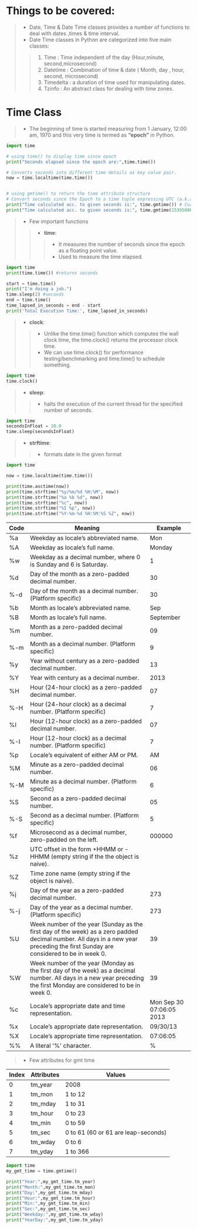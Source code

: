 # Things to be covered:
>* Date, Time & Date Time classes provides a number of functions to deal with dates ,times & time interval.
>* Date Time classes in Python are categorized into five main classes:
>>1. Time : Time independent of the day (Hour,minute, second,microsecond)
>>2. Datetime : Combination of time & date ( Month, day , hour, second, microsecond)
>>3. Timedelta : a duration of time used for manipulating dates.
>>4. Tzinfo : An abstract class for dealing with time zones.

# Time Class
>* The beginning of time is started measuring from 1 January, 12:00 am, 1970 and this very time is termed as **“epoch”** in Python.

```python
import time

# using time() to display time since epoch
print("Seconds elapsed since the epoch are:",time.time())

# Converts seconds into different time details as key value pair.
now = time.localtime(time.time())


# using gmtime() to return the time attribute structure
# Convert seconds since the Epoch to a time tuple expressing UTC (a.k.a. GMT). When 'seconds' is not passed in, convert the current time instead.
print("Time calculated acc. to given seconds is:", time.gmtime()) # Current Time
print("Time calculated acc. to given seconds is:", time.gmtime(1539500000)) # passed seconds since epoch
```

>* Few important functions
>>* **time**: 
>>>* It measures the number of seconds since the epoch as a floating point value.
>>>* Used to measure the time elapsed.

```python
import time
print(time.time()) #returns seconds

start = time.time()
print("I'm doing a job.")
time.sleep(2) #seconds
end = time.time()
time_lapsed_in_seconds = end - start
print('Total Execution Time:', time_lapsed_in_seconds)
```


>* **clock**: 
>>* Unlike the time.time() function which computes the wall clock time, the time.clock() returns the processor clock time.
>>* We can use time.clock() for performance testing/benchmarking and time.time() to schedule something.

```python
import time
time.clock()
```

>* **sleep**: 
>>* halts the execution of the current thread for the specified number of seconds.

```python
import time
secondsInFloat = 10.0
time.sleep(secondsInFloat)
```


>* **strftime**: 
>>* formats date in the given format

```python
import time

now = time.localtime(time.time())

print(time.asctime(now))
print(time.strftime("%y/%m/%d %H:%M", now))
print(time.strftime("%a %b %d", now))
print(time.strftime("%c", now))
print(time.strftime("%I %p", now))
print(time.strftime("%Y-%m-%d %H:%M:%S %Z", now))
```

|Code|Meaning|Example|
|---|---|---| 
| %a	| Weekday as locale’s abbreviated name.	| Mon|
| %A	| Weekday as locale’s full name.		| Monday|
| %w	| Weekday as a decimal number, where 0 is Sunday and 6 is Saturday.		| 1|
| %d	| Day of the month as a zero-padded decimal number.		| 30|
| %-d	| Day of the month as a decimal number. (Platform specific)	| 	30|
| %b	| Month as locale’s abbreviated name.		| Sep|
| %B	| Month as locale’s full name.		| September|
| %m	| Month as a zero-padded decimal number.		| 09|
| %-m	| Month as a decimal number. (Platform specific)		| 9|
| %y	| Year without century as a zero-padded decimal number.		| 13|
| %Y	| Year with century as a decimal number.		| 2013|
| %H	| Hour (24-hour clock) as a zero-padded decimal number.		| 07|
| %-H	| Hour (24-hour clock) as a decimal number. (Platform specific)		| 7|
| %I	| Hour (12-hour clock) as a zero-padded decimal number.	| 	07|
| %-I	| Hour (12-hour clock) as a decimal number. (Platform specific)		| 7|
| %p	| Locale’s equivalent of either AM or PM.		| AM|
| %M	| Minute as a zero-padded decimal number.		| 06|
| %-M	| Minute as a decimal number. (Platform specific)		| 6|
| %S	| Second as a zero-padded decimal number.		| 05|
| %-S	| Second as a decimal number. (Platform specific)		| 5|
| %f	| Microsecond as a decimal number, zero-padded on the left.	| 	000000|
| %z	| UTC offset in the form +HHMM or -HHMM (empty string if the the object is naive).|		| 
| %Z	| Time zone name (empty string if the object is naive).|	| 	
| %j	| Day of the year as a zero-padded decimal number.		| 273|
| %-j	| Day of the year as a decimal number. (Platform specific)	| 	273|
| %U	| Week number of the year (Sunday as the first day of the week) as a zero padded decimal number. All days in a new year preceding the first Sunday are considered to be in week 0.		| 39|
| %W	| Week number of the year (Monday as the first day of the week) as a decimal number. All days in a new year preceding the first Monday are considered to be in week 0.		| 39|
| %c	| Locale’s appropriate date and time representation.		| Mon Sep 30 07:06:05 2013|
| %x	| Locale’s appropriate date representation.		| 09/30/13|
| %X	| Locale’s appropriate time representation.		| 07:06:05|
| %%	| A literal '%' character.		| %|

>* Few attributes for gmt time

|Index   |Attributes   |Values|
|--------|-------------|------|
| 0      |  tm_year    | 2008|
| 1      |  tm_mon     | 1 to 12|
| 2      |  tm_mday    | 1 to 31|
| 3      |  tm_hour    | 0 to 23|
| 4      |  tm_min     | 0 to 59|
| 5      |  tm_sec     | 0 to 61 (60 or 61 are leap-seconds)|
| 6      |  tm_wday    | 0 to 6| 
| 7      |  tm_yday    | 1 to 366|

```python
import time
my_gmt_time = time.gmtime()

print("Year:",my_gmt_time.tm_year)
print("Month:",my_gmt_time.tm_mon)
print("Day:",my_gmt_time.tm_mday)
print("Hour:",my_gmt_time.tm_hour)
print("Min:",my_gmt_time.tm_min)
print("Sec:",my_gmt_time.tm_sec)
print("Weekday:",my_gmt_time.tm_wday)
print("YearDay:",my_gmt_time.tm_yday)

```


